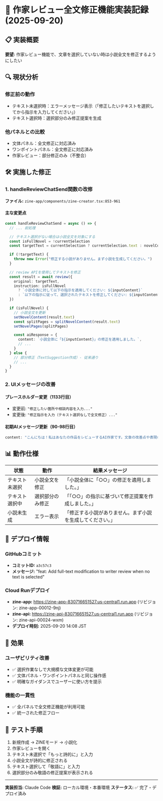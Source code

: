 # 🔧 作家レビュー全文修正機能実装記録 (2025-09-20)

## 📋 実装概要

**要望:** 作家レビュー機能で、文章を選択していない時は小説全文を修正するようにしたい

## 🔍 現状分析

### 修正前の動作
- テキスト未選択時：エラーメッセージ表示（「修正したいテキストを選択してから指示を入力してください」）
- テキスト選択時：選択部分のみ修正提案を生成

### 他パネルとの比較
- 文体パネル：全文修正に対応済み
- ワンポイントパネル：全文修正に対応済み
- 作家レビュー：部分修正のみ（不整合）

## 🛠️ 実施した修正

### 1. handleReviewChatSend関数の改修
**ファイル:** `zine-app/components/zine-creator.tsx:853-961`

#### 主な変更点

```typescript
const handleReviewChatSend = async () => {
  // ... 前処理

  // テキスト選択がない場合は小説全文を対象にする
  const isFullNovel = !currentSelection
  const targetText = currentSelection ? currentSelection.text : novelContent

  if (!targetText) {
    throw new Error("修正する小説がありません。まず小説を生成してください。")
  }

  // review APIを使用してテキストを修正
  const result = await review({
    original: targetText,
    instruction: isFullNovel
      ? `小説全体に対して以下の指示を適用してください: ${inputContent}`
      : `以下の指示に従って、選択されたテキストを修正してください: ${inputContent}`
  })

  if (isFullNovel) {
    // 小説全文を更新
    setNovelContent(result.text)
    const splitPages = splitNovelContent(result.text)
    setNovelPages(splitPages)

    const aiResponse = {
      content: `小説全体に「${inputContent}」の修正を適用しました。`,
      // ...
    }
  } else {
    // 部分修正（TextSuggestion作成）- 従来通り
    // ...
  }
}
```

### 2. UIメッセージの改善

#### プレースホルダー変更（1133行目）
- 変更前: `"修正したい箇所や相談内容を入力..."`
- 変更後: `"修正指示を入力（テキスト選択なしで全文修正）..."`

#### 初期AIメッセージ更新（90-98行目）
```typescript
content: "こんにちは！私はあなたの作品をレビューするAI作家です。文章の改善点や表現のアドバイスをお手伝いします。\n\n💡 使い方：\n• テキストを選択 → 選択部分のみ修正\n• 選択なし → 小説全文を修正\n\nどのような修正をご希望ですか？"
```

## 📊 動作仕様

| 状態 | 動作 | 結果メッセージ |
|------|------|----------------|
| テキスト未選択 | 小説全文を修正 | 「小説全体に「○○」の修正を適用しました。」 |
| テキスト選択中 | 選択部分のみ修正 | 「「○○」の指示に基づいて修正提案を作成しました。」|
| 小説未生成 | エラー表示 | 「修正する小説がありません。まず小説を生成してください。」|

## 🚀 デプロイ情報

### GitHubコミット
- **コミットID:** `a3c57c3`
- **メッセージ:** "feat: Add full-text modification to writer review when no text is selected"

### Cloud Runデプロイ
- **zine-app:** https://zine-app-830716651527.us-central1.run.app (リビジョン: zine-app-00012-9nj)
- **zine-api:** https://zine-api-830716651527.us-central1.run.app (リビジョン: zine-api-00024-wxm)
- **デプロイ時刻:** 2025-09-20 14:08 JST

## 🎯 効果

### ユーザビリティ改善
- ✅ 選択作業なしで大規模な文体変更が可能
- ✅ 文体パネル・ワンポイントパネルと同じ操作感
- ✅ 明確なガイダンスでユーザーに使い方を提示

### 機能の一貫性
- ✅ 全パネルで全文修正機能が利用可能
- ✅ 統一された修正フロー

## 📝 テスト手順

1. 新規作成 → ZINEモード → 小説化
2. 作家レビューを開く
3. テキスト未選択で「もっと詩的に」と入力
4. 小説全文が詩的に修正される
5. テキスト選択して「敬語に」と入力
6. 選択部分のみ敬語の修正提案が表示される

---

**実装担当:** Claude Code
**検証:** ローカル環境・本番環境
**ステータス:** ✅ 完了・デプロイ済み